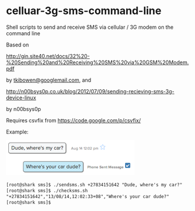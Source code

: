 celluar-3g-sms-command-line
===========================

Shell scripts to send and receive SMS via cellular / 3G modem on the command line

Based on 

http://gin.site40.net/docs/32%20-%20Sending%20and%20Receiving%20SMS%20via%20GSM%20Modem.pdf

by tkibowen@googlemail.com, and 

http://n00bsys0p.co.uk/blog/2012/07/09/sending-recieving-sms-3g-device-linux

by n00bsys0p

Requires csvfix from https://code.google.com/p/csvfix/

Example:

![Example](example.png "Example")

    [root@shark sms]$ ./sendsms.sh +27834151642 "Dude, where's my car?"
    [root@shark sms]$ ./checksms.sh 
    "+27834151642","13/08/14,12:02:33+08","Where's your car dude?"
    [root@shark sms]$
